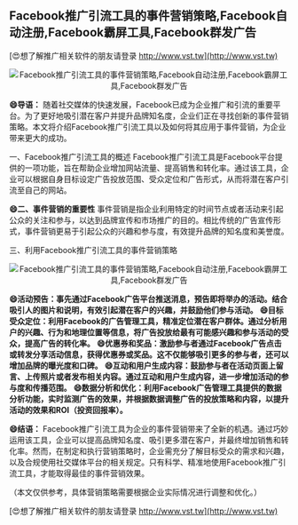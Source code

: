 ## **Facebook推广引流工具的事件营销策略,Facebook自动注册,Facebook霸屏工具,Facebook群发广告**

[😍想了解推广相关软件的朋友请登录 http://www.vst.tw](http://www.vst.tw)

 <center><img src="https://vst.tw/MP4/tuiguang/png/8.png" alt="Facebook推广引流工具的事件营销策略,Facebook自动注册,Facebook霸屏工具,Facebook群发广告"></center>

**😄导语：**
随着社交媒体的快速发展，Facebook已成为企业推广和引流的重要平台。为了更好地吸引潜在客户并提升品牌知名度，企业们正在寻找创新的事件营销策略。本文将介绍Facebook推广引流工具以及如何将其应用于事件营销，为企业带来更大的成功。

一、Facebook推广引流工具的概述
Facebook推广引流工具是Facebook平台提供的一项功能，旨在帮助企业增加网站流量、提高销售和转化率。通过该工具，企业可以根据自身目标设定广告投放范围、受众定位和广告形式，从而将潜在客户引流至自己的网站。

**😄二、事件营销的重要性**
事件营销是指企业利用特定的时间节点或者活动来引起公众的关注和参与，以达到品牌宣传和市场推广的目的。相比传统的广告宣传形式，事件营销更易于引起公众的兴趣和参与度，有效提升品牌的知名度和美誉度。

三、利用Facebook推广引流工具的事件营销策略

 <center><img src="https://vst.tw/MP4/tuiguang/png/5.png" alt="Facebook推广引流工具的事件营销策略,Facebook自动注册,Facebook霸屏工具,Facebook群发广告"></center>

**😄活动预告：事先通过Facebook广告平台推送消息，预告即将举办的活动。结合吸引人的图片和说明，有效引起潜在客户的兴趣，并鼓励他们参与活动。**
**😄目标受众定位：利用Facebook的广告管理工具，精准定位潜在客户群体。通过分析用户的兴趣、行为和地理位置等信息，将广告投放给最有可能感兴趣和参与活动的受众，提高广告的转化率。**
**😄优惠券和奖品：激励参与者通过Facebook广告点击或转发分享活动信息，获得优惠券或奖品。这不仅能够吸引更多的参与者，还可以增加品牌的曝光度和口碑。**
**😄互动和用户生成内容：鼓励参与者在活动页面上留言、上传照片或者发布相关内容。通过互动和用户生成内容，进一步增加活动的参与度和传播范围。**
**😄数据分析和优化：利用Facebook广告管理工具提供的数据分析功能，实时监测广告的效果，并根据数据调整广告的投放策略和内容，以提升活动的效果和ROI（投资回报率）。**

**😄结语：**
Facebook推广引流工具为企业的事件营销带来了全新的机遇。通过巧妙运用该工具，企业可以提高品牌知名度、吸引更多潜在客户，并最终增加销售和转化率。然而，在制定和执行营销策略时，企业需充分了解目标受众的需求和兴趣，以及合规使用社交媒体平台的相关规定。只有科学、精准地使用Facebook推广引流工具，才能取得最佳的事件营销效果。

（本文仅供参考，具体营销策略需要根据企业实际情况进行调整和优化。）

[😍想了解推广相关软件的朋友请登录 http://www.vst.tw](http://www.vst.tw)



